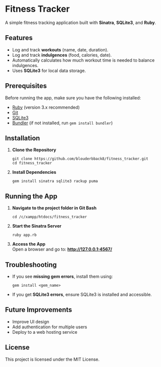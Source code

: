 
# Fitness Tracker

A simple fitness tracking application built with **Sinatra**, **SQLite3**, and **Ruby**.

## Features
- Log and track **workouts** (name, date, duration).
- Log and track **indulgences** (food, calories, date).
- Automatically calculates how much workout time is needed to balance indulgences.
- Uses **SQLite3** for local data storage.

## Prerequisites
Before running the app, make sure you have the following installed:
- [Ruby](https://www.ruby-lang.org/en/downloads/) (version 3.x recommended)
- [Git](https://git-scm.com/downloads)
- [SQLite3](https://www.sqlite.org/download.html)
- [Bundler](https://bundler.io/) (if not installed, run `gem install bundler`)

## Installation
1. **Clone the Repository**
   ```
   git clone https://github.com/blouderbback8/fitness_tracker.git
   cd fitness_tracker
   ```
2. **Install Dependencies**
   ```
   gem install sinatra sqlite3 rackup puma
   ```

## Running the App
1. **Navigate to the project folder in Git Bash**
   ```
   cd /c/xampp/htdocs/fitness_tracker
   ```
2. **Start the Sinatra Server**
   ```
   ruby app.rb
   ```
3. **Access the App**  
   Open a browser and go to: **http://127.0.0.1:4567/**

## Troubleshooting
- If you see **missing gem errors**, install them using:
  ```
  gem install <gem_name>
  ```
- If you get **SQLite3 errors**, ensure SQLite3 is installed and accessible.

## Future Improvements
- Improve UI design
- Add authentication for multiple users
- Deploy to a web hosting service

## License
This project is licensed under the MIT License.
